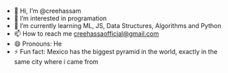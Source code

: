 - 👋 Hi, I’m @creehassam
- 👀 I’m interested in programation
- 🌱 I’m currently learning ML, JS, Data Structures, Algorithms and Python
- 📫 How to reach me creehassaofficial@gmail.com
- 😄 Pronouns: He
- ⚡ Fun fact: Mexico has the biggest pyramid in the world, exactly in the same city where i came from

<!---
creehassam/creehassam is a ✨ special ✨ repository because its `README.md` (this file) appears on your GitHub profile.
You can click the Preview link to take a look at your changes.
--->
